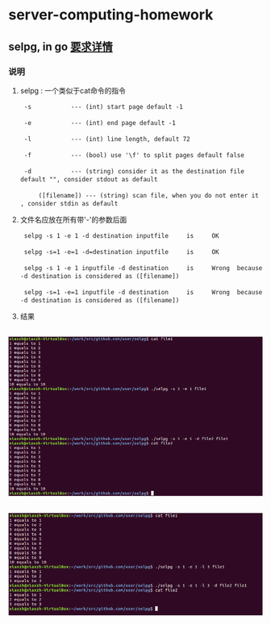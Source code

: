 # server-computing-homework
## selpg, in go [要求详情](https://www.ibm.com/developerworks/cn/linux/shell/clutil/index.html)
### 说明
1. selpg : 一个类似于cat命令的指令
           
        -s           --- (int) start page default -1
            
        -e           --- (int) end page default -1
            
        -l           --- (int) line length, default 72
            
        -f           --- (bool) use '\f' to split pages default false
            
        -d           --- (string) consider it as the destination file default "", consider stdout as default
            
            ([filename]) --- (string) scan file, when you do not enter it , consider stdin as default
            
2. 文件名应放在所有带'-'的参数后面

        selpg -s 1 -e 1 -d destination inputfile     is     OK
            
        selpg -s=1 -e=1 -d=destination inputfile     is     OK
            
        selpg -s 1 -e 1 inputfile -d destination     is     Wrong  because -d destination is considered as ([filename])
            
        selpg -s=1 -e=1 inputfile -d destination     is     Wrong  because -d destination is considered as ([filename])

3. 结果
        
        ![结果1](./result1.png)
        
        
        ![结果2](./result2.png)
